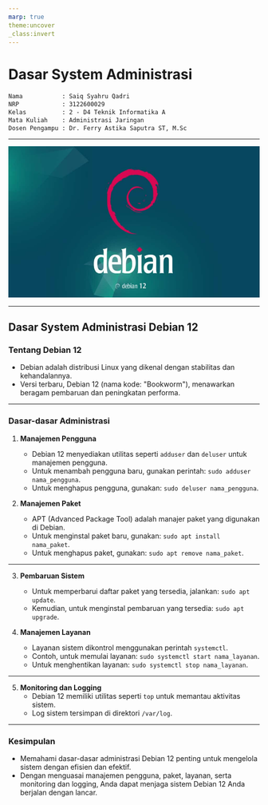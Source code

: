```yaml
---
marp: true
theme:uncover
_class:invert
---
```


# Dasar System Administrasi
    Nama           : Saiq Syahru Qadri
    NRP            : 3122600029
    Kelas          : 2 - D4 Teknik Informatika A
    Mata Kuliah    : Administrasi Jaringan
    Dosen Pengampu : Dr. Ferry Astika Saputra ST, M.Sc

---

![Debian Logo](assets/debian.jpg)

---

## Dasar System Administrasi Debian 12

### Tentang Debian 12

- Debian adalah distribusi Linux yang dikenal dengan stabilitas dan kehandalannya.
- Versi terbaru, Debian 12 (nama kode: "Bookworm"), menawarkan beragam pembaruan dan peningkatan performa.

---

### Dasar-dasar Administrasi

1. **Manajemen Pengguna**

   - Debian 12 menyediakan utilitas seperti `adduser` dan `deluser` untuk manajemen pengguna.
   - Untuk menambah pengguna baru, gunakan perintah: `sudo adduser nama_pengguna`.
   - Untuk menghapus pengguna, gunakan: `sudo deluser nama_pengguna`.

2. **Manajemen Paket**
   - APT (Advanced Package Tool) adalah manajer paket yang digunakan di Debian.
   - Untuk menginstal paket baru, gunakan: `sudo apt install nama_paket`.
   - Untuk menghapus paket, gunakan: `sudo apt remove nama_paket`.

---

3. **Pembaruan Sistem**

   - Untuk memperbarui daftar paket yang tersedia, jalankan: `sudo apt update`.
   - Kemudian, untuk menginstal pembaruan yang tersedia: `sudo apt upgrade`.

4. **Manajemen Layanan**
   - Layanan sistem dikontrol menggunakan perintah `systemctl`.
   - Contoh, untuk memulai layanan: `sudo systemctl start nama_layanan`.
   - Untuk menghentikan layanan: `sudo systemctl stop nama_layanan`.

---

5. **Monitoring dan Logging**
   - Debian 12 memiliki utilitas seperti `top` untuk memantau aktivitas sistem.
   - Log sistem tersimpan di direktori `/var/log`.

---

### Kesimpulan

- Memahami dasar-dasar administrasi Debian 12 penting untuk mengelola sistem dengan efisien dan efektif.
- Dengan menguasai manajemen pengguna, paket, layanan, serta monitoring dan logging, Anda dapat menjaga sistem Debian 12 Anda berjalan dengan lancar.
